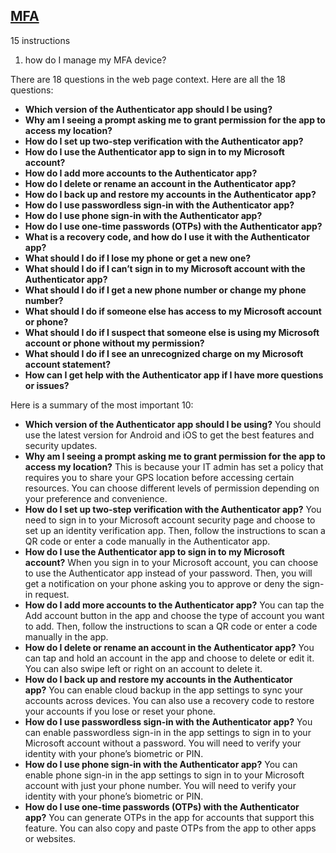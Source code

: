 
## [MFA](https://support.microsoft.com/en-us/account-billing/common-questions-about-the-microsoft-authenticator-app-12d283d1-bcef-4875-9ae5-ac360e2945dd) 
15 instructions 
1. how do I manage my MFA device?


There are 18 questions in the web page context.  Here are all the 18 questions:
- **Which version of the Authenticator app should I be using?**
- **Why am I seeing a prompt asking me to grant permission for the app to access my location?**
- **How do I set up two-step verification with the Authenticator app?**
- **How do I use the Authenticator app to sign in to my Microsoft account?**
- **How do I add more accounts to the Authenticator app?**
- **How do I delete or rename an account in the Authenticator app?**
- **How do I back up and restore my accounts in the Authenticator app?**
- **How do I use passwordless sign-in with the Authenticator app?**
- **How do I use phone sign-in with the Authenticator app?**
- **How do I use one-time passwords (OTPs) with the Authenticator app?**
- **What is a recovery code, and how do I use it with the Authenticator app?**
- **What should I do if I lose my phone or get a new one?**
- **What should I do if I can’t sign in to my Microsoft account with the Authenticator app?**
- **What should I do if I get a new phone number or change my phone number?**
- **What should I do if someone else has access to my Microsoft account or phone?**
- **What should I do if I suspect that someone else is using my Microsoft account or phone without my permission?**
- **What should I do if I see an unrecognized charge on my Microsoft account statement?**
- **How can I get help with the Authenticator app if I have more questions or issues?** 

Here is a summary of the most important 10:

- **Which version of the Authenticator app should I be using?** You should use the latest version for Android and iOS to get the best features and security updates.
- **Why am I seeing a prompt asking me to grant permission for the app to access my location?** This is because your IT admin has set a policy that requires you to share your GPS location before accessing certain resources. You can choose different levels of permission depending on your preference and convenience.
- **How do I set up two-step verification with the Authenticator app?** You need to sign in to your Microsoft account security page and choose to set up an identity verification app. Then, follow the instructions to scan a QR code or enter a code manually in the Authenticator app.
- **How do I use the Authenticator app to sign in to my Microsoft account?** When you sign in to your Microsoft account, you can choose to use the Authenticator app instead of your password. Then, you will get a notification on your phone asking you to approve or deny the sign-in request.
- **How do I add more accounts to the Authenticator app?** You can tap the Add account button in the app and choose the type of account you want to add. Then, follow the instructions to scan a QR code or enter a code manually in the app.
- **How do I delete or rename an account in the Authenticator app?** You can tap and hold an account in the app and choose to delete or edit it. You can also swipe left or right on an account to delete it.
- **How do I back up and restore my accounts in the Authenticator app?** You can enable cloud backup in the app settings to sync your accounts across devices. You can also use a recovery code to restore your accounts if you lose or reset your phone.
- **How do I use passwordless sign-in with the Authenticator app?** You can enable passwordless sign-in in the app settings to sign in to your Microsoft account without a password. You will need to verify your identity with your phone’s biometric or PIN.
- **How do I use phone sign-in with the Authenticator app?** You can enable phone sign-in in the app settings to sign in to your Microsoft account with just your phone number. You will need to verify your identity with your phone’s biometric or PIN.
- **How do I use one-time passwords (OTPs) with the Authenticator app?** You can generate OTPs in the app for accounts that support this feature. You can also copy and paste OTPs from the app to other apps or websites.